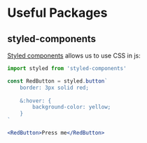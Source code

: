# Useful Packages

## styled-components

[Styled components](https://styled-components.com/) allows us to use CSS in js:

```jsx
import styled from 'styled-components'

const RedButton = styled.button`
    border: 3px solid red;
    
    &:hover: {
        background-color: yellow;
    }
`

<RedButton>Press me</RedButton>
```
